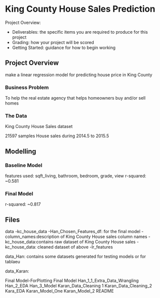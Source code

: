 # King County House Sales Prediction
Project Overview: 


* Deliverables: the specific items you are required to produce for this project
* Grading: how your project will be scored
* Getting Started: guidance for how to begin working

## Project Overview

make a linear regression model for predicting house price in King County

### Business Problem
To help the real estate agency that helps homeowners buy and/or sell homes

### The Data

King County House Sales dataset

21597 samples
House sales during 2014.5 to 2015.5

## Modelling
### Baseline Model
features used: sqft_living, bathroom, bedroom, grade, view
r-squared: ~0.581

### Final Model
r-squared: ~0.817


## Files
data
-kc_house_data
-Han_Chosen_Features_df: for the final model
-column_names:description of King County House sales column names
-kc_house_data:contains raw dataset of King County House sales
-kc_house_data: cleaned dataset of above
-lr_features

data_Han: contains some datasets generated for testing models or for tablaeu

data_Karan:

Final Model-ForPlotting
Final Model
Han_1_1_Extra_Data_Wrangling
Han_2_EDA
Han_3_Model
Karan_Data_Cleaning 1
Karan_Data_Cleaning_2
Kara_EDA
Karan_Model_One
Karan_Model_2
README

